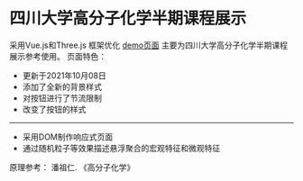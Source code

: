# 四川大学高分子化学半期课程展示 
采用Vue.js和Three.js 框架优化
[demo页面](https://junzhou-712.github.io/polychem-midterm-asinmt/)
主要为四川大学高分子化学半期课程展示参考使用。
页面特色：
* 更新于2021年10月08日
* 添加了全新的背景样式
* 对按钮进行了节流限制
* 改变了按钮的样式
-------
* 采用DOM制作响应式页面
* 通过随机粒子等效果描述悬浮聚合的宏观特征和微观特征



原理参考：
潘祖仁. 《高分子化学》
